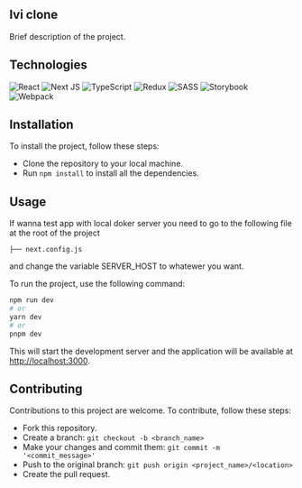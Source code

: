 ## Ivi clone
Brief description of the project.

## Technologies
![React](https://img.shields.io/badge/react-%2320232a.svg?style=for-the-badge&logo=react&logoColor=%2361DAFB&style=plastic) 
![Next JS](https://img.shields.io/badge/Next-black?style=for-the-badge&logo=next.js&logoColor=white&style=plastic) 
![TypeScript](https://img.shields.io/badge/typescript-%23007ACC.svg?style=for-the-badge&logo=typescript&logoColor=white&style=plastic) 
![Redux](https://img.shields.io/badge/redux-%23593d88.svg?style=for-the-badge&logo=redux&logoColor=white&style=plastic) 
![SASS](https://img.shields.io/badge/SASS-hotpink.svg?style=for-the-badge&logo=SASS&logoColor=white&style=plastic) 
![Storybook](https://img.shields.io/badge/-Storybook-FF4785?style=for-the-badge&logo=storybook&logoColor=white&style=plastic) 
![Webpack](https://img.shields.io/badge/webpack-%238DD6F9.svg?style=for-the-badge&logo=webpack&logoColor=black&style=plastic)

## Installation
To install the project, follow these steps:
- Clone the repository to your local machine.
- Run `npm install` to install all the dependencies.

## Usage
If wanna test app with local doker server you need to go to the following file at the root of the project
```
├── next.config.js
```
and change the variable SERVER_HOST to whatewer you want.

To run the project, use the following command:
```bash
npm run dev
# or
yarn dev
# or
pnpm dev
```
This will start the development server and the application will be available at [http://localhost:3000](http://localhost:3000).

## Contributing
Contributions to this project are welcome. To contribute, follow these steps:
- Fork this repository.
- Create a branch: `git checkout -b <branch_name>`
- Make your changes and commit them: `git commit -m '<commit_message>'`
- Push to the original branch: `git push origin <project_name>/<location>`
- Create the pull request.
